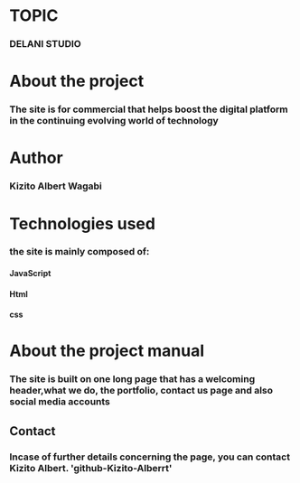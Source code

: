 # TOPIC

### DELANI STUDIO

# About the project

### The site is for commercial that helps boost the digital platform in the continuing evolving world of technology

# Author

### Kizito Albert Wagabi

# Technologies used

### the site is mainly composed of:

#### JavaScript
#### Html
#### css

# About the project manual

### The site is built on one long page that has a welcoming header,what we do, the portfolio, contact us page and also social media accounts

## Contact

### Incase of further details concerning the page, you can contact Kizito Albert. 'github-Kizito-Alberrt'